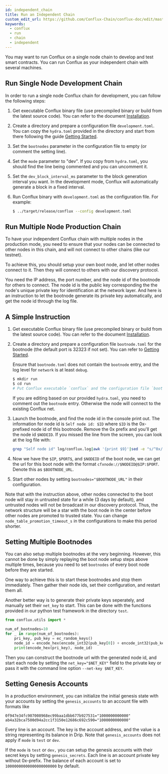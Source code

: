 ```yaml
---
id: independent_chain
title: Run an Independent Chain
custom_edit_url: https://github.com/Conflux-Chain/conflux-doc/edit/master/docs/setup_independent_chain.md
keywords:
  - conflux
  - run
  - chain
  - independent
---
```


You may want to run Conflux on a single node chain to develop and test smart
contracts. You can run Conflux as your independent chain with several machines.

## Run Single Node Development Chain

In order to run a single node Conflux chain for development, you can follow the
following steps:

1. Get executable Conflux binary file (use precompiled binary or build from the
latest source code). You can refer to the document
[Installation](https://conflux-chain.github.io/conflux-doc/install/).

2. Create a directory and prepare a configuration file `development.toml`. You
can copy the `hydra.toml` provided in the directory and start from there
following the guide [Getting
Started](https://conflux-chain.github.io/conflux-doc/get_started/).

3. Set the `bootnodes` parameter in the configuration file to empty (or comment
the setting line).

4. Set the `mode` parameter to "dev". If you copy from `hydra.toml`, you
should find the line being commented and you can uncomment it.

5. Set the `dev_block_interval_ms` parameter to the block generation interval
you want. In the development mode, Conflux will automatically generate a block
in a fixed interval.

6. Run Conflux binary with `development.toml` as the configuration file. For
example:

    ```bash
    $ ../target/release/conflux --config development.toml
    ```

## Run Multiple Node Production Chain

To have your independent Conflux chain with multiple nodes in the production
mode, you need to ensure that your nodes can be connected to other nodes in
this chain, and will not connect to other chains (like our testnet).

To achieve this, you should setup your own boot node, and let other nodes
connect to it. Then they will connect to others with our discovery protocol.

You need the IP address, the port number, and the node id of the bootnode for
others to connect. The node id is the public key corresponding the the node's
unique private key for identification at the network layer. And here is an
instruction to let the bootnode generate its private key automatically, and get
the node id through the log file.

## A Simple Instruction

1. Get executable Conflux binary file (use precompiled binary or build from the
latest source code). You can refer to the document
[Installation](https://conflux-chain.github.io/conflux-doc/install/).

2. Create a directory and prepare a configuration file `bootnode.toml` for the
bootnode (the default port is 32323 if not set). You can refer to [Getting
Started](https://conflux-chain.github.io/conflux-doc/get_started/).

    Ensure that `bootnode.toml` does not contain the `bootnode` entry, and the
    log level for `network` is at least `debug`.

    ```bash
    $ mkdir run
    $ cd run
    # Put Conflux executable `conflux` and the configuration file `bootnode.toml` under `run`
    ```

    If you are editing based on our provided `hydra.toml`, you need to
    comment out the `bootnode` entry. Otherwise the node will connect to the
    existing Conflux net.

3. Launch the bootnode, and find the node id in the console print out. The
information for node id is `Self node id: $ID` where `$ID` is the 0x-prefixed
node id of this bootnode. Remove the 0x prefix and you'll get the node id
`$NODEID`. If you missed the line from the screen, you can look at the log file
with:

    ```bash
    grep "Self node id" log/conflux.log|awk '{print $9}'|sed -e "s/^0x//"
    ```

4. Now we have the `$IP`, `$PORT$`, and `$NODEID` of the boot node, we can get
the url for this boot node with the format `cfxnode://$NODEID@$IP:$PORT`.
Denote this as `$BOOTNODE_URL`.

5. Start other nodes by setting `bootnodes="$BOOTNODE_URL"` in their
configuration.

Note that with the instruction above, other nodes connected to the boot node
will stay in untrusted state for a while (3 days by default), and untrusted
nodes will not be broadcast in our discovery protocol. Thus, the network
structure will be a star with the boot node in the center before other nodes
are promoted to trusted state. You can change `node_table_promotion_timeout_s`
in the configurations to make this period shorter.

## Setting Multiple Bootnodes

You can also setup multiple bootnodes at the very beginning. However, this
cannot be done by simply replaying the boot node setup steps above multiple
times, because you need to set `bootnodes` of every boot node before they are
started.

One way to achieve this is to start these bootnodes and stop them immediately.
Then gather their node ids, set their configuration, and restart them all.

Another better way is to generate their private keys seperately, and manually
set their `net_key` to start. This can be done with the functions provided in
our python test framework in the directory `test`.

```python
from conflux.utils import *

num_of_bootnodes=10
for _ in range(num_of_bootnodes):
    pri_key, pub_key = ec_random_keys()
    node_id = encode_hex(encode_int32(pub_key[0]) + encode_int32(pub_key[1]))
    print(encode_hex(pri_key), node_id)
```

Then you can construct the bootnode url with the generated node id, and start
each node by setting the `net_key="$NET_KEY"` field to the private key or pass
it with the command line option `--net-key $NET_KEY`.

## Setting Genesis Accounts

In a production environment, you can initialize the initial genesis state with
your accounts by setting the `genesis_accounts` to an account file with formats
like

```
0f947e34fc907008968ec99baa1dbb677b927531="1000000000000"
ab4a32bca7500d94a2cc1f3150e12686c692c590="1000000000000"
```
Every line is an account. The key is the account address, and the value is a
string representing its balance in Drip. Note that `genesis_accounts` does not
apply if `mode` is `test` or `dev`.

If the `mode` is `test` or `dev,` you can setup the genesis accounts with their
secret keys by setting `genesis_secrets`. Each line is an account private key
without 0x-prefix. The balance of each account is set to
`10000000000000000000000` by default.

